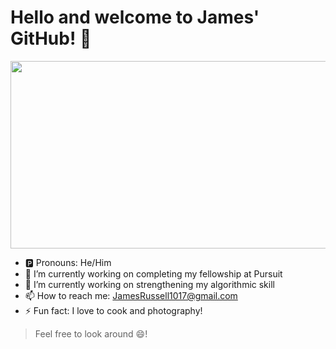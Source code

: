 # Hello and welcome to James' GitHub! 👋

<img src="https://www.ldeo.columbia.edu/~small/Urban/images/ESC_large_ISS006_ISS006-E-.jpg" width="1000" height="300">

- 🅿️ Pronouns: He/Him
- 🌱 I’m currently working on completing my fellowship at Pursuit
- 🔭 I’m currently working on strengthening my algorithmic skill
- 📫 How to reach me: JamesRussell1017@gmail.com
- ⚡ Fun fact: I love to cook and photography!

> Feel free to look around 😄!



<!--
**jrussell1017/jrussell1017** is a ✨ _special_ ✨ repository because its `README.md` (this file) appears on your GitHub profile.

Here are some ideas to get you started:

- 🔭 I’m currently working on ...
- 🌱 I’m currently learning ...
- 👯 I’m looking to collaborate on ...
- 🤔 I’m looking for help with ...
- 💬 Ask me about ...
- 📫 How to reach me: ...
- 😄 Pronouns: ...
- ⚡ Fun fact: ...
### & welcome!
![the matrix](https://techcrunch.com/wp-content/uploads/2014/12/matrix.jpg?w=1390&crop=1)
![ny from space](https://www.ldeo.columbia.edu/~small/Urban/images/ESC_large_ISS006_ISS006-E-.jpg)
-->
